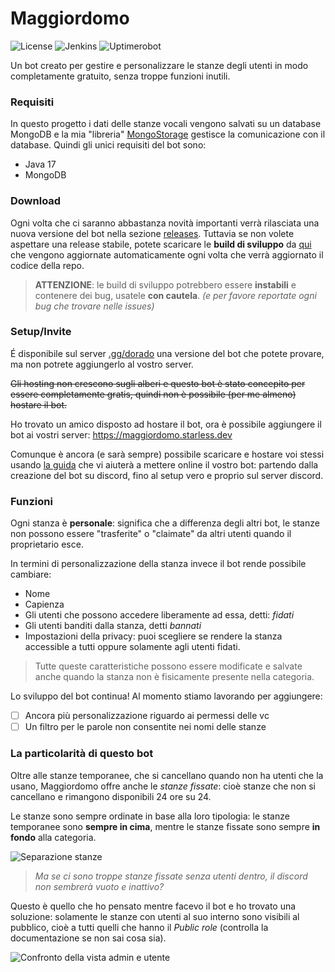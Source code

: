 # Maggiordomo
![License](https://img.shields.io/github/license/StarlessDev/Maggiordomo?style=for-the-badge&color=white)
![Jenkins](https://img.shields.io/jenkins/build?jobUrl=https%3A%2F%2Fci.starless.dev%2Fjob%2FMaggiordomo%2F&style=for-the-badge)
![Uptimerobot](https://img.shields.io/uptimerobot/status/m794770581-2f29a39c7d826fe935563c21?style=for-the-badge)

Un bot creato per gestire e personalizzare le stanze degli utenti in modo completamente gratuito, senza troppe funzioni inutili.

### Requisiti
In questo progetto i dati delle stanze vocali vengono salvati su un database MongoDB e la mia "libreria" [MongoStorage](https://github.com/StarlessDev/MongoStorage) gestisce la comunicazione con il database.
Quindi gli unici requisiti del bot sono:
- Java 17
- MongoDB

### Download
Ogni volta che ci saranno abbastanza novità importanti verrà rilasciata una nuova versione del bot nella sezione [releases](github.com/StarlessDev/Maggiordomo/releases/latest).
Tuttavia se non volete aspettare una release stabile, potete scaricare le **build di sviluppo** da [qui](https://ci.starless.dev/job/Maggiordomo) che vengono aggiornate automaticamente ogni volta che verrà aggiornato il codice della repo. 

> **ATTENZIONE**: le build di sviluppo potrebbero essere **instabili** e contenere dei bug, usatele **con cautela**. *(e per favore reportate ogni bug che trovare nelle issues)*

### Setup/Invite
É disponibile sul server [.gg/dorado](https://discord.gg/dorado) una versione del bot che potete provare, ma non potrete aggiungerlo al vostro server.

~~Gli hosting non crescono sugli alberi e questo bot è stato concepito per essere completamente gratis, quindi non è possibile (per me almeno) hostare il bot.~~

Ho trovato un amico disposto ad hostare il bot, ora è possibile aggiungere il bot ai vostri server: https://maggiordomo.starless.dev

Comunque è ancora (e sarà sempre) possibile scaricare e hostare voi stessi usando [la guida](https://github.com/StarlessDev/Maggiordomo/blob/main/docs/creation.md) che vi aiuterà a mettere online il vostro bot: partendo dalla creazione del bot su discord, fino al setup vero e proprio sul server discord.
### Funzioni
Ogni stanza è **personale**: significa che a differenza degli altri bot, le stanze non possono essere "trasferite" o "claimate" da altri utenti quando il proprietario esce.

In termini di personalizzazione della stanza invece il bot rende possibile cambiare:
- Nome
- Capienza
- Gli utenti che possono accedere liberamente ad essa, detti: *fidati*
- Gli utenti banditi dalla stanza, detti *bannati*
- Impostazioni della privacy: puoi scegliere se rendere la stanza accessible a tutti oppure solamente agli utenti fidati.

> Tutte queste caratteristiche possono essere modificate e salvate anche quando la stanza non è fisicamente presente nella categoria.

Lo sviluppo del bot continua! Al momento stiamo lavorando per aggiungere:
- [ ] Ancora più personalizzazione riguardo ai permessi delle vc
- [ ] Un filtro per le parole non consentite nei nomi delle stanze

### La particolarità di questo bot
Oltre alle stanze temporanee, che si cancellano quando non ha utenti che la usano, Maggiordomo offre anche le *stanze fissate*: cioè stanze che non si cancellano e rimangono disponibili 24 ore su 24.

Le stanze sono sempre ordinate in base alla loro tipologia: le stanze temporanee sono **sempre in cima**, mentre le stanze fissate sono sempre **in fondo** alla categoria.

![Separazione stanze](https://i.imgur.com/Zrz1eYQ.jpg)

> *Ma se ci sono troppe stanze fissate senza utenti dentro, il discord non sembrerà vuoto e inattivo?*

Questo è quello che ho pensato mentre facevo il bot e ho trovato una soluzione: solamente le stanze con utenti al suo interno sono visibili al pubblico, cioè a tutti quelli che hanno il *Public role* (controlla la documentazione se non sai cosa sia).

![Confronto della vista admin e utente](https://i.imgur.com/4z9hIFV.jpeg)

